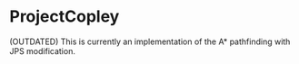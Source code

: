 # ProjectCopley

(OUTDATED)
This is currently an implementation of the A* pathfinding with JPS modification.

